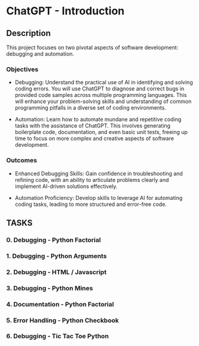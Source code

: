# ChatGPT - Introduction

## Description
This project focuses on two pivotal aspects of software development: debugging and automation. 

### Objectives
- Debugging: Understand the practical use of AI in identifying and solving coding errors. You will use ChatGPT to diagnose and correct bugs in provided code samples across multiple programming languages. This will enhance your problem-solving skills and understanding of common programming pitfalls in a diverse set of coding environments.

- Automation: Learn how to automate mundane and repetitive coding tasks with the assistance of ChatGPT. This involves generating boilerplate code, documentation, and even basic unit tests, freeing up time to focus on more complex and creative aspects of software development.

### Outcomes
- Enhanced Debugging Skills: Gain confidence in troubleshooting and refining code, with an ability to articulate problems clearly and implement AI-driven solutions effectively.

- Automation Proficiency: Develop skills to leverage AI for automating coding tasks, leading to more structured and error-free code.

## TASKS

### 0. Debugging - Python Factorial
### 1. Debugging - Python Arguments
### 2. Debugging - HTML / Javascript
### 3. Debugging - Python Mines
### 4. Documentation - Python Factorial
### 5. Error Handling - Python Checkbook
### 6. Debugging - Tic Tac Toe Python

